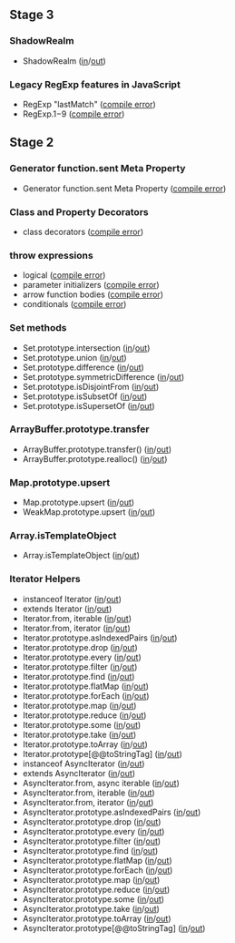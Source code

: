 
## Stage 3

### ShadowRealm
- ShadowRealm ([in](https://github.com/teppeis/closure-compiler-es6-compat-table/blob/master/esnext/v20230206/Stage_3/ShadowRealm/in.js)/[out](https://github.com/teppeis/closure-compiler-es6-compat-table/blob/master/esnext/v20230206/Stage_3/ShadowRealm/out.js))

### Legacy RegExp features in JavaScript
- RegExp "lastMatch" ([compile error](https://github.com/teppeis/closure-compiler-es6-compat-table/blob/master/esnext/v20230206/Stage_3/Legacy_RegExp_features_in_JavaScript/RegExp_lastMatch/error.txt))
- RegExp.$1-$9 ([compile error](https://github.com/teppeis/closure-compiler-es6-compat-table/blob/master/esnext/v20230206/Stage_3/Legacy_RegExp_features_in_JavaScript/RegExp.%241-%249/error.txt))

## Stage 2

### Generator function.sent Meta Property
- Generator function.sent Meta Property ([compile error](https://github.com/teppeis/closure-compiler-es6-compat-table/blob/master/esnext/v20230206/Stage_2/Generator_function.sent_Meta_Property/error.txt))

### Class and Property Decorators
- class decorators ([compile error](https://github.com/teppeis/closure-compiler-es6-compat-table/blob/master/esnext/v20230206/Stage_2/Class_and_Property_Decorators/class_decorators/error.txt))

### throw expressions
- logical ([compile error](https://github.com/teppeis/closure-compiler-es6-compat-table/blob/master/esnext/v20230206/Stage_2/throw_expressions/logical/error.txt))
- parameter initializers ([compile error](https://github.com/teppeis/closure-compiler-es6-compat-table/blob/master/esnext/v20230206/Stage_2/throw_expressions/parameter_initializers/error.txt))
- arrow function bodies ([compile error](https://github.com/teppeis/closure-compiler-es6-compat-table/blob/master/esnext/v20230206/Stage_2/throw_expressions/arrow_function_bodies/error.txt))
- conditionals ([compile error](https://github.com/teppeis/closure-compiler-es6-compat-table/blob/master/esnext/v20230206/Stage_2/throw_expressions/conditionals/error.txt))

### Set methods
- Set.prototype.intersection ([in](https://github.com/teppeis/closure-compiler-es6-compat-table/blob/master/esnext/v20230206/Stage_2/Set_methods/Set.prototype.intersection/in.js)/[out](https://github.com/teppeis/closure-compiler-es6-compat-table/blob/master/esnext/v20230206/Stage_2/Set_methods/Set.prototype.intersection/out.js))
- Set.prototype.union ([in](https://github.com/teppeis/closure-compiler-es6-compat-table/blob/master/esnext/v20230206/Stage_2/Set_methods/Set.prototype.union/in.js)/[out](https://github.com/teppeis/closure-compiler-es6-compat-table/blob/master/esnext/v20230206/Stage_2/Set_methods/Set.prototype.union/out.js))
- Set.prototype.difference ([in](https://github.com/teppeis/closure-compiler-es6-compat-table/blob/master/esnext/v20230206/Stage_2/Set_methods/Set.prototype.difference/in.js)/[out](https://github.com/teppeis/closure-compiler-es6-compat-table/blob/master/esnext/v20230206/Stage_2/Set_methods/Set.prototype.difference/out.js))
- Set.prototype.symmetricDifference ([in](https://github.com/teppeis/closure-compiler-es6-compat-table/blob/master/esnext/v20230206/Stage_2/Set_methods/Set.prototype.symmetricDifference/in.js)/[out](https://github.com/teppeis/closure-compiler-es6-compat-table/blob/master/esnext/v20230206/Stage_2/Set_methods/Set.prototype.symmetricDifference/out.js))
- Set.prototype.isDisjointFrom ([in](https://github.com/teppeis/closure-compiler-es6-compat-table/blob/master/esnext/v20230206/Stage_2/Set_methods/Set.prototype.isDisjointFrom/in.js)/[out](https://github.com/teppeis/closure-compiler-es6-compat-table/blob/master/esnext/v20230206/Stage_2/Set_methods/Set.prototype.isDisjointFrom/out.js))
- Set.prototype.isSubsetOf ([in](https://github.com/teppeis/closure-compiler-es6-compat-table/blob/master/esnext/v20230206/Stage_2/Set_methods/Set.prototype.isSubsetOf/in.js)/[out](https://github.com/teppeis/closure-compiler-es6-compat-table/blob/master/esnext/v20230206/Stage_2/Set_methods/Set.prototype.isSubsetOf/out.js))
- Set.prototype.isSupersetOf ([in](https://github.com/teppeis/closure-compiler-es6-compat-table/blob/master/esnext/v20230206/Stage_2/Set_methods/Set.prototype.isSupersetOf/in.js)/[out](https://github.com/teppeis/closure-compiler-es6-compat-table/blob/master/esnext/v20230206/Stage_2/Set_methods/Set.prototype.isSupersetOf/out.js))

### ArrayBuffer.prototype.transfer
- ArrayBuffer.prototype.transfer() ([in](https://github.com/teppeis/closure-compiler-es6-compat-table/blob/master/esnext/v20230206/Stage_2/ArrayBuffer.prototype.transfer/ArrayBuffer.prototype.transfer__/in.js)/[out](https://github.com/teppeis/closure-compiler-es6-compat-table/blob/master/esnext/v20230206/Stage_2/ArrayBuffer.prototype.transfer/ArrayBuffer.prototype.transfer__/out.js))
- ArrayBuffer.prototype.realloc() ([in](https://github.com/teppeis/closure-compiler-es6-compat-table/blob/master/esnext/v20230206/Stage_2/ArrayBuffer.prototype.transfer/ArrayBuffer.prototype.realloc__/in.js)/[out](https://github.com/teppeis/closure-compiler-es6-compat-table/blob/master/esnext/v20230206/Stage_2/ArrayBuffer.prototype.transfer/ArrayBuffer.prototype.realloc__/out.js))

### Map.prototype.upsert
- Map.prototype.upsert ([in](https://github.com/teppeis/closure-compiler-es6-compat-table/blob/master/esnext/v20230206/Stage_2/Map.prototype.upsert/Map.prototype.upsert/in.js)/[out](https://github.com/teppeis/closure-compiler-es6-compat-table/blob/master/esnext/v20230206/Stage_2/Map.prototype.upsert/Map.prototype.upsert/out.js))
- WeakMap.prototype.upsert ([in](https://github.com/teppeis/closure-compiler-es6-compat-table/blob/master/esnext/v20230206/Stage_2/Map.prototype.upsert/WeakMap.prototype.upsert/in.js)/[out](https://github.com/teppeis/closure-compiler-es6-compat-table/blob/master/esnext/v20230206/Stage_2/Map.prototype.upsert/WeakMap.prototype.upsert/out.js))

### Array.isTemplateObject
- Array.isTemplateObject ([in](https://github.com/teppeis/closure-compiler-es6-compat-table/blob/master/esnext/v20230206/Stage_2/Array.isTemplateObject/in.js)/[out](https://github.com/teppeis/closure-compiler-es6-compat-table/blob/master/esnext/v20230206/Stage_2/Array.isTemplateObject/out.js))

### Iterator Helpers
- instanceof Iterator ([in](https://github.com/teppeis/closure-compiler-es6-compat-table/blob/master/esnext/v20230206/Stage_2/Iterator_Helpers/instanceof_Iterator/in.js)/[out](https://github.com/teppeis/closure-compiler-es6-compat-table/blob/master/esnext/v20230206/Stage_2/Iterator_Helpers/instanceof_Iterator/out.js))
- extends Iterator ([in](https://github.com/teppeis/closure-compiler-es6-compat-table/blob/master/esnext/v20230206/Stage_2/Iterator_Helpers/extends_Iterator/in.js)/[out](https://github.com/teppeis/closure-compiler-es6-compat-table/blob/master/esnext/v20230206/Stage_2/Iterator_Helpers/extends_Iterator/out.js))
- Iterator.from, iterable ([in](https://github.com/teppeis/closure-compiler-es6-compat-table/blob/master/esnext/v20230206/Stage_2/Iterator_Helpers/Iterator.from%2C_iterable/in.js)/[out](https://github.com/teppeis/closure-compiler-es6-compat-table/blob/master/esnext/v20230206/Stage_2/Iterator_Helpers/Iterator.from%2C_iterable/out.js))
- Iterator.from, iterator ([in](https://github.com/teppeis/closure-compiler-es6-compat-table/blob/master/esnext/v20230206/Stage_2/Iterator_Helpers/Iterator.from%2C_iterator/in.js)/[out](https://github.com/teppeis/closure-compiler-es6-compat-table/blob/master/esnext/v20230206/Stage_2/Iterator_Helpers/Iterator.from%2C_iterator/out.js))
- Iterator.prototype.asIndexedPairs ([in](https://github.com/teppeis/closure-compiler-es6-compat-table/blob/master/esnext/v20230206/Stage_2/Iterator_Helpers/Iterator.prototype.asIndexedPairs/in.js)/[out](https://github.com/teppeis/closure-compiler-es6-compat-table/blob/master/esnext/v20230206/Stage_2/Iterator_Helpers/Iterator.prototype.asIndexedPairs/out.js))
- Iterator.prototype.drop ([in](https://github.com/teppeis/closure-compiler-es6-compat-table/blob/master/esnext/v20230206/Stage_2/Iterator_Helpers/Iterator.prototype.drop/in.js)/[out](https://github.com/teppeis/closure-compiler-es6-compat-table/blob/master/esnext/v20230206/Stage_2/Iterator_Helpers/Iterator.prototype.drop/out.js))
- Iterator.prototype.every ([in](https://github.com/teppeis/closure-compiler-es6-compat-table/blob/master/esnext/v20230206/Stage_2/Iterator_Helpers/Iterator.prototype.every/in.js)/[out](https://github.com/teppeis/closure-compiler-es6-compat-table/blob/master/esnext/v20230206/Stage_2/Iterator_Helpers/Iterator.prototype.every/out.js))
- Iterator.prototype.filter ([in](https://github.com/teppeis/closure-compiler-es6-compat-table/blob/master/esnext/v20230206/Stage_2/Iterator_Helpers/Iterator.prototype.filter/in.js)/[out](https://github.com/teppeis/closure-compiler-es6-compat-table/blob/master/esnext/v20230206/Stage_2/Iterator_Helpers/Iterator.prototype.filter/out.js))
- Iterator.prototype.find ([in](https://github.com/teppeis/closure-compiler-es6-compat-table/blob/master/esnext/v20230206/Stage_2/Iterator_Helpers/Iterator.prototype.find/in.js)/[out](https://github.com/teppeis/closure-compiler-es6-compat-table/blob/master/esnext/v20230206/Stage_2/Iterator_Helpers/Iterator.prototype.find/out.js))
- Iterator.prototype.flatMap ([in](https://github.com/teppeis/closure-compiler-es6-compat-table/blob/master/esnext/v20230206/Stage_2/Iterator_Helpers/Iterator.prototype.flatMap/in.js)/[out](https://github.com/teppeis/closure-compiler-es6-compat-table/blob/master/esnext/v20230206/Stage_2/Iterator_Helpers/Iterator.prototype.flatMap/out.js))
- Iterator.prototype.forEach ([in](https://github.com/teppeis/closure-compiler-es6-compat-table/blob/master/esnext/v20230206/Stage_2/Iterator_Helpers/Iterator.prototype.forEach/in.js)/[out](https://github.com/teppeis/closure-compiler-es6-compat-table/blob/master/esnext/v20230206/Stage_2/Iterator_Helpers/Iterator.prototype.forEach/out.js))
- Iterator.prototype.map ([in](https://github.com/teppeis/closure-compiler-es6-compat-table/blob/master/esnext/v20230206/Stage_2/Iterator_Helpers/Iterator.prototype.map/in.js)/[out](https://github.com/teppeis/closure-compiler-es6-compat-table/blob/master/esnext/v20230206/Stage_2/Iterator_Helpers/Iterator.prototype.map/out.js))
- Iterator.prototype.reduce ([in](https://github.com/teppeis/closure-compiler-es6-compat-table/blob/master/esnext/v20230206/Stage_2/Iterator_Helpers/Iterator.prototype.reduce/in.js)/[out](https://github.com/teppeis/closure-compiler-es6-compat-table/blob/master/esnext/v20230206/Stage_2/Iterator_Helpers/Iterator.prototype.reduce/out.js))
- Iterator.prototype.some ([in](https://github.com/teppeis/closure-compiler-es6-compat-table/blob/master/esnext/v20230206/Stage_2/Iterator_Helpers/Iterator.prototype.some/in.js)/[out](https://github.com/teppeis/closure-compiler-es6-compat-table/blob/master/esnext/v20230206/Stage_2/Iterator_Helpers/Iterator.prototype.some/out.js))
- Iterator.prototype.take ([in](https://github.com/teppeis/closure-compiler-es6-compat-table/blob/master/esnext/v20230206/Stage_2/Iterator_Helpers/Iterator.prototype.take/in.js)/[out](https://github.com/teppeis/closure-compiler-es6-compat-table/blob/master/esnext/v20230206/Stage_2/Iterator_Helpers/Iterator.prototype.take/out.js))
- Iterator.prototype.toArray ([in](https://github.com/teppeis/closure-compiler-es6-compat-table/blob/master/esnext/v20230206/Stage_2/Iterator_Helpers/Iterator.prototype.toArray/in.js)/[out](https://github.com/teppeis/closure-compiler-es6-compat-table/blob/master/esnext/v20230206/Stage_2/Iterator_Helpers/Iterator.prototype.toArray/out.js))
- Iterator.prototype[@@toStringTag] ([in](https://github.com/teppeis/closure-compiler-es6-compat-table/blob/master/esnext/v20230206/Stage_2/Iterator_Helpers/Iterator.prototype___toStringTag_/in.js)/[out](https://github.com/teppeis/closure-compiler-es6-compat-table/blob/master/esnext/v20230206/Stage_2/Iterator_Helpers/Iterator.prototype___toStringTag_/out.js))
- instanceof AsyncIterator ([in](https://github.com/teppeis/closure-compiler-es6-compat-table/blob/master/esnext/v20230206/Stage_2/Iterator_Helpers/instanceof_AsyncIterator/in.js)/[out](https://github.com/teppeis/closure-compiler-es6-compat-table/blob/master/esnext/v20230206/Stage_2/Iterator_Helpers/instanceof_AsyncIterator/out.js))
- extends AsyncIterator ([in](https://github.com/teppeis/closure-compiler-es6-compat-table/blob/master/esnext/v20230206/Stage_2/Iterator_Helpers/extends_AsyncIterator/in.js)/[out](https://github.com/teppeis/closure-compiler-es6-compat-table/blob/master/esnext/v20230206/Stage_2/Iterator_Helpers/extends_AsyncIterator/out.js))
- AsyncIterator.from, async iterable ([in](https://github.com/teppeis/closure-compiler-es6-compat-table/blob/master/esnext/v20230206/Stage_2/Iterator_Helpers/AsyncIterator.from%2C_async_iterable/in.js)/[out](https://github.com/teppeis/closure-compiler-es6-compat-table/blob/master/esnext/v20230206/Stage_2/Iterator_Helpers/AsyncIterator.from%2C_async_iterable/out.js))
- AsyncIterator.from, iterable ([in](https://github.com/teppeis/closure-compiler-es6-compat-table/blob/master/esnext/v20230206/Stage_2/Iterator_Helpers/AsyncIterator.from%2C_iterable/in.js)/[out](https://github.com/teppeis/closure-compiler-es6-compat-table/blob/master/esnext/v20230206/Stage_2/Iterator_Helpers/AsyncIterator.from%2C_iterable/out.js))
- AsyncIterator.from, iterator ([in](https://github.com/teppeis/closure-compiler-es6-compat-table/blob/master/esnext/v20230206/Stage_2/Iterator_Helpers/AsyncIterator.from%2C_iterator/in.js)/[out](https://github.com/teppeis/closure-compiler-es6-compat-table/blob/master/esnext/v20230206/Stage_2/Iterator_Helpers/AsyncIterator.from%2C_iterator/out.js))
- AsyncIterator.prototype.asIndexedPairs ([in](https://github.com/teppeis/closure-compiler-es6-compat-table/blob/master/esnext/v20230206/Stage_2/Iterator_Helpers/AsyncIterator.prototype.asIndexedPairs/in.js)/[out](https://github.com/teppeis/closure-compiler-es6-compat-table/blob/master/esnext/v20230206/Stage_2/Iterator_Helpers/AsyncIterator.prototype.asIndexedPairs/out.js))
- AsyncIterator.prototype.drop ([in](https://github.com/teppeis/closure-compiler-es6-compat-table/blob/master/esnext/v20230206/Stage_2/Iterator_Helpers/AsyncIterator.prototype.drop/in.js)/[out](https://github.com/teppeis/closure-compiler-es6-compat-table/blob/master/esnext/v20230206/Stage_2/Iterator_Helpers/AsyncIterator.prototype.drop/out.js))
- AsyncIterator.prototype.every ([in](https://github.com/teppeis/closure-compiler-es6-compat-table/blob/master/esnext/v20230206/Stage_2/Iterator_Helpers/AsyncIterator.prototype.every/in.js)/[out](https://github.com/teppeis/closure-compiler-es6-compat-table/blob/master/esnext/v20230206/Stage_2/Iterator_Helpers/AsyncIterator.prototype.every/out.js))
- AsyncIterator.prototype.filter ([in](https://github.com/teppeis/closure-compiler-es6-compat-table/blob/master/esnext/v20230206/Stage_2/Iterator_Helpers/AsyncIterator.prototype.filter/in.js)/[out](https://github.com/teppeis/closure-compiler-es6-compat-table/blob/master/esnext/v20230206/Stage_2/Iterator_Helpers/AsyncIterator.prototype.filter/out.js))
- AsyncIterator.prototype.find ([in](https://github.com/teppeis/closure-compiler-es6-compat-table/blob/master/esnext/v20230206/Stage_2/Iterator_Helpers/AsyncIterator.prototype.find/in.js)/[out](https://github.com/teppeis/closure-compiler-es6-compat-table/blob/master/esnext/v20230206/Stage_2/Iterator_Helpers/AsyncIterator.prototype.find/out.js))
- AsyncIterator.prototype.flatMap ([in](https://github.com/teppeis/closure-compiler-es6-compat-table/blob/master/esnext/v20230206/Stage_2/Iterator_Helpers/AsyncIterator.prototype.flatMap/in.js)/[out](https://github.com/teppeis/closure-compiler-es6-compat-table/blob/master/esnext/v20230206/Stage_2/Iterator_Helpers/AsyncIterator.prototype.flatMap/out.js))
- AsyncIterator.prototype.forEach ([in](https://github.com/teppeis/closure-compiler-es6-compat-table/blob/master/esnext/v20230206/Stage_2/Iterator_Helpers/AsyncIterator.prototype.forEach/in.js)/[out](https://github.com/teppeis/closure-compiler-es6-compat-table/blob/master/esnext/v20230206/Stage_2/Iterator_Helpers/AsyncIterator.prototype.forEach/out.js))
- AsyncIterator.prototype.map ([in](https://github.com/teppeis/closure-compiler-es6-compat-table/blob/master/esnext/v20230206/Stage_2/Iterator_Helpers/AsyncIterator.prototype.map/in.js)/[out](https://github.com/teppeis/closure-compiler-es6-compat-table/blob/master/esnext/v20230206/Stage_2/Iterator_Helpers/AsyncIterator.prototype.map/out.js))
- AsyncIterator.prototype.reduce ([in](https://github.com/teppeis/closure-compiler-es6-compat-table/blob/master/esnext/v20230206/Stage_2/Iterator_Helpers/AsyncIterator.prototype.reduce/in.js)/[out](https://github.com/teppeis/closure-compiler-es6-compat-table/blob/master/esnext/v20230206/Stage_2/Iterator_Helpers/AsyncIterator.prototype.reduce/out.js))
- AsyncIterator.prototype.some ([in](https://github.com/teppeis/closure-compiler-es6-compat-table/blob/master/esnext/v20230206/Stage_2/Iterator_Helpers/AsyncIterator.prototype.some/in.js)/[out](https://github.com/teppeis/closure-compiler-es6-compat-table/blob/master/esnext/v20230206/Stage_2/Iterator_Helpers/AsyncIterator.prototype.some/out.js))
- AsyncIterator.prototype.take ([in](https://github.com/teppeis/closure-compiler-es6-compat-table/blob/master/esnext/v20230206/Stage_2/Iterator_Helpers/AsyncIterator.prototype.take/in.js)/[out](https://github.com/teppeis/closure-compiler-es6-compat-table/blob/master/esnext/v20230206/Stage_2/Iterator_Helpers/AsyncIterator.prototype.take/out.js))
- AsyncIterator.prototype.toArray ([in](https://github.com/teppeis/closure-compiler-es6-compat-table/blob/master/esnext/v20230206/Stage_2/Iterator_Helpers/AsyncIterator.prototype.toArray/in.js)/[out](https://github.com/teppeis/closure-compiler-es6-compat-table/blob/master/esnext/v20230206/Stage_2/Iterator_Helpers/AsyncIterator.prototype.toArray/out.js))
- AsyncIterator.prototype[@@toStringTag] ([in](https://github.com/teppeis/closure-compiler-es6-compat-table/blob/master/esnext/v20230206/Stage_2/Iterator_Helpers/AsyncIterator.prototype___toStringTag_/in.js)/[out](https://github.com/teppeis/closure-compiler-es6-compat-table/blob/master/esnext/v20230206/Stage_2/Iterator_Helpers/AsyncIterator.prototype___toStringTag_/out.js))